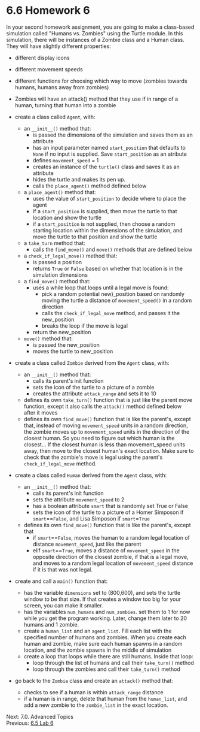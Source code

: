 # 6.6 Homework 6

In your second homework assignment, you are going to make a class-based simulation called "Humans vs. Zombies" using the Turtle module. 
In this simulation, there will be instances of a Zombie class and a Human class. They will have slightly different 
properties:
  - different display icons
  - different movement speeds
  - different functions for choosing which way to move (zombies towards humans, humans away from zombies)
  - Zombies will have an attack() method that they use if in range of a human, turning that human into a zombie


- create a class called `Agent`, with:
  - an `__init__()` method that:
    - is passed the dimensions of the simulation and saves them as an attribute
    - has an input parameter named `start_position` that defaults to `None` if no input is supplied. Save 
      `start_position` as an atribute
    - defines `movement_speed` = 1
    - creates an instance of the `turtle()` class and saves it as an attribute
    - hides the turtle and makes its pen up. 
    - calls the `place_agent()` method defined below
  - a `place_agent()` method that:
    - uses the value of `start_position` to decide where to place the agent
    - if a `start_position` is supplied, then move the turtle to that location and show the turtle
    - if a `start_position` is not supplied, then choose a random starting location within the dimensions of the
      simulation, and move the turtle to that position and show the turtle
  - a `take_turn` method that:
    - calls the `find_move()` and `move()` methods that are defined below
  - a `check_if_legal_move()` method that:
    - is passed a position
    - returns `True` or `False` based on whether that location is in the simulation dimensions
  - a `find_move()` method that:
    - uses a while loop that loops until a legal move is found:
      - pick a random potential new)_position based on randomly moving the turtle a distance of `movement_speed()` in 
        a random direction
      - calls the `check_if_legal_move` method, and passes it the new_position
      - breaks the loop if the move is legal
    - return the new_position
  - `move()` method that:
    - is passed the new_position
    - moves the turtle to new_position


- create a class called `Zombie` derived from the `Agent` class, with:
  - an `__init__()` method that:
    - calls its parent's init function
    - sets the icon of the turtle to a picture of a zombie
    - creates the attribute `attack_range` and sets it to 10
  - defines its own `take_turn()` function that is just like the parent move function, except it also calls the 
  `attack()` method defined below after it moves
  - defines its own `find_move()` function that is like the parent's, except that, instead of moving `movement_speed`
  units in a random direction, the zombie moves up to `movement_speed` units in the direction of the closest human. 
  So you need to figure out which human is the closest... If the closest human is less than movement_speed units away,
  then move to the closest human's exact location. Make sure to check that the zombie's move is legal using the parent's
  `check_if_legal_move` method.
 


- create a class called `Human` derived from the `Agent` class, with:
  - an `__init__()` method that:
    - calls its parent's init function
    - sets the attribute `movement_speed` to 2
    - has a boolean attribute `smart` that is randomly set True or False
    - sets the icon of the turtle to a picture of a Homer Simposon if `smart`==`False`, and Lisa Simposon if 
    `smart`=`True`
  - defines its own `find_move()` function that is like the parent's, except that
    - if `smart`==`False`, moves the human to a random legal location of distance `movement_speed`, just like the parent
    - elif `smart`==`True`, moves a distance of `movement_speed` in the opposite direction of the closest zombie, if 
    that is a legal move, and moves to a random legal location of `movement_speed` distance if it is that was not legal.


- create and call a `main()` function that:
  - has the variable `dimensions` set to (800,600), and sets the turtle window to be that size. If that creates a window
    too big for your screen, you can make it smaller.
  - has the variables `num_humans` and `num_zombies`. set them to 1 for now while you get the program working. Later, 
  change them later to 20 humans and 1 zombie.
  - create a `human_list` and an `agent_list`. Fill each list with the specified number of humans and zombies. When 
    you create each human and zombie, make sure each human spawns in a random location, and the zombie spawns in the
    middle of simulation
  - create a loop that loops while there are still humans. Inside that loop:
    - loop through the list of humans and call their `take_turn()` method
    - loop through the zombies and call their `take_turn()` method


- go back to the `Zombie` class and create an `attack()` method that:
  - checks to see if a human is within `attack_range` distance
  - if a human is in range, delete that human from the `human_list`, and add a new zombie to the `zombie_list` in the 
  exact location.

Next: 7.0. Advanced Topics<br>
Previous: [6.5 Lab 6](6.5.%20Lab%206.md)
